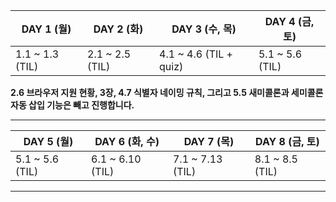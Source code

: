 | DAY 1 (월) | DAY 2 (화) | DAY 3 (수, 목) | DAY 4 (금, 토) | 
|------------| ---------- | -------------- | --------------|
| 1.1 ~ 1.3 (TIL) | 2.1 ~ 2.5 (TIL) | 4.1 ~ 4.6 (TIL + quiz) | 5.1 ~ 5.6 (TIL) |

**2.6 브라우저 지원 현황, 3장, 4.7 식별자 네이밍 규칙, 그리고 5.5 새미콜론과 세미콜론 자동 삽입 기능은 빼고 진행합니다.**

---

| DAY 5 (월) | DAY 6 (화, 수) | DAY 7 (목) |  DAY 8 (금, 토) |
|------------| ---------- | -------------- | ----------- |
| 5.1 ~ 5.6 (TIL) | 6.1 ~ 6.10 (TIL) | 7.1 ~ 7.13 (TIL)| 8.1 ~ 8.5 (TIL) |

---

<!--
6.1 ~ 6.6
6.7 ~ 6.10
| DAY 5 | DAY 6 | DAY 7 | DAY 8 |
| ----- | ----- | ----- | ----- |
| 6장 (TIL) | 7장 (TIL) | 8장 (TIL) |
발표하는 시간을 넣을까...
-->